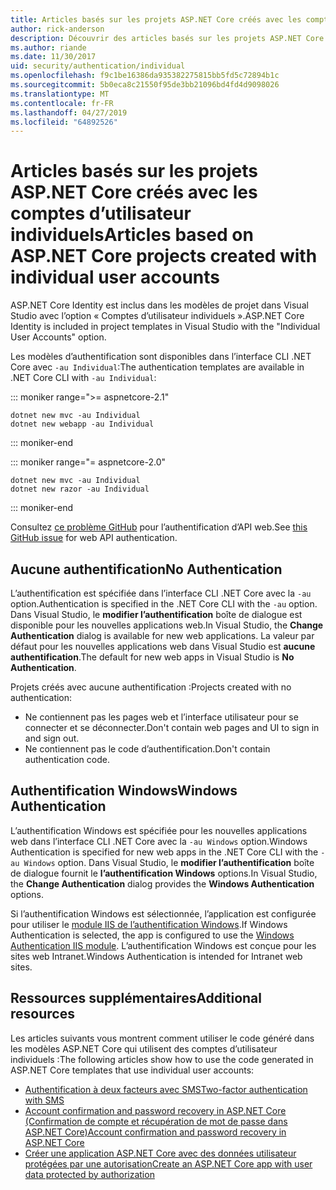 ```yaml
---
title: Articles basés sur les projets ASP.NET Core créés avec les comptes d’utilisateur individuels
author: rick-anderson
description: Découvrir des articles basés sur les projets ASP.NET Core créés avec les comptes d’utilisateur individuels.
ms.author: riande
ms.date: 11/30/2017
uid: security/authentication/individual
ms.openlocfilehash: f9c1be16386da935382275815bb5fd5c72894b1c
ms.sourcegitcommit: 5b0eca8c21550f95de3bb21096bd4fd4d9098026
ms.translationtype: MT
ms.contentlocale: fr-FR
ms.lasthandoff: 04/27/2019
ms.locfileid: "64892526"
---
```

# <a name="articles-based-on-aspnet-core-projects-created-with-individual-user-accounts"></a><span data-ttu-id="feb3c-103">Articles basés sur les projets ASP.NET Core créés avec les comptes d’utilisateur individuels</span><span class="sxs-lookup"><span data-stu-id="feb3c-103">Articles based on ASP.NET Core projects created with individual user accounts</span></span>

<span data-ttu-id="feb3c-104">ASP.NET Core Identity est inclus dans les modèles de projet dans Visual Studio avec l’option « Comptes d’utilisateur individuels ».</span><span class="sxs-lookup"><span data-stu-id="feb3c-104">ASP.NET Core Identity is included in project templates in Visual Studio with the "Individual User Accounts" option.</span></span>

<span data-ttu-id="feb3c-105">Les modèles d’authentification sont disponibles dans l’interface CLI .NET Core avec `-au Individual`:</span><span class="sxs-lookup"><span data-stu-id="feb3c-105">The authentication templates are available in .NET Core CLI with `-au Individual`:</span></span>

::: moniker range=">= aspnetcore-2.1"

```console
dotnet new mvc -au Individual
dotnet new webapp -au Individual
```

::: moniker-end

::: moniker range="= aspnetcore-2.0"

```console
dotnet new mvc -au Individual
dotnet new razor -au Individual
```

::: moniker-end

<span data-ttu-id="feb3c-106">Consultez [ce problème GitHub](https://github.com/aspnet/AspNetCore/issues/5833) pour l’authentification d’API web.</span><span class="sxs-lookup"><span data-stu-id="feb3c-106">See [this GitHub issue](https://github.com/aspnet/AspNetCore/issues/5833) for web API authentication.</span></span>

<a name="no"></a>

## <a name="no-authentication"></a><span data-ttu-id="feb3c-107">Aucune authentification</span><span class="sxs-lookup"><span data-stu-id="feb3c-107">No Authentication</span></span>

<span data-ttu-id="feb3c-108">L’authentification est spécifiée dans l’interface CLI .NET Core avec la `-au` option.</span><span class="sxs-lookup"><span data-stu-id="feb3c-108">Authentication is specified in the .NET Core CLI with the `-au` option.</span></span> <span data-ttu-id="feb3c-109">Dans Visual Studio, le **modifier l’authentification** boîte de dialogue est disponible pour les nouvelles applications web.</span><span class="sxs-lookup"><span data-stu-id="feb3c-109">In Visual Studio, the **Change Authentication** dialog is available for new web applications.</span></span> <span data-ttu-id="feb3c-110">La valeur par défaut pour les nouvelles applications web dans Visual Studio est **aucune authentification**.</span><span class="sxs-lookup"><span data-stu-id="feb3c-110">The default for new web apps in Visual Studio is **No Authentication**.</span></span>

<span data-ttu-id="feb3c-111">Projets créés avec aucune authentification :</span><span class="sxs-lookup"><span data-stu-id="feb3c-111">Projects created with no authentication:</span></span>

* <span data-ttu-id="feb3c-112">Ne contiennent pas les pages web et l’interface utilisateur pour se connecter et se déconnecter.</span><span class="sxs-lookup"><span data-stu-id="feb3c-112">Don't contain web pages and UI to sign in and sign out.</span></span>
* <span data-ttu-id="feb3c-113">Ne contiennent pas le code d’authentification.</span><span class="sxs-lookup"><span data-stu-id="feb3c-113">Don't contain authentication code.</span></span>

<a name="win"></a>

## <a name="windows-authentication"></a><span data-ttu-id="feb3c-114">Authentification Windows</span><span class="sxs-lookup"><span data-stu-id="feb3c-114">Windows Authentication</span></span>

<span data-ttu-id="feb3c-115">L’authentification Windows est spécifiée pour les nouvelles applications web dans l’interface CLI .NET Core avec la `-au Windows` option.</span><span class="sxs-lookup"><span data-stu-id="feb3c-115">Windows Authentication is specified for new web apps in the .NET Core CLI with the `-au Windows` option.</span></span> <span data-ttu-id="feb3c-116">Dans Visual Studio, le **modifier l’authentification** boîte de dialogue fournit le **l’authentification Windows** options.</span><span class="sxs-lookup"><span data-stu-id="feb3c-116">In Visual Studio, the **Change Authentication** dialog provides the **Windows Authentication** options.</span></span>

<span data-ttu-id="feb3c-117">Si l’authentification Windows est sélectionnée, l’application est configurée pour utiliser le [module IIS de l’authentification Windows](xref:host-and-deploy/iis/modules).</span><span class="sxs-lookup"><span data-stu-id="feb3c-117">If Windows Authentication is selected, the app is configured to use the [Windows Authentication IIS module](xref:host-and-deploy/iis/modules).</span></span> <span data-ttu-id="feb3c-118">L’authentification Windows est conçue pour les sites web Intranet.</span><span class="sxs-lookup"><span data-stu-id="feb3c-118">Windows Authentication is intended for Intranet web sites.</span></span>

## <a name="additional-resources"></a><span data-ttu-id="feb3c-119">Ressources supplémentaires</span><span class="sxs-lookup"><span data-stu-id="feb3c-119">Additional resources</span></span>

<span data-ttu-id="feb3c-120">Les articles suivants vous montrent comment utiliser le code généré dans les modèles ASP.NET Core qui utilisent des comptes d’utilisateur individuels :</span><span class="sxs-lookup"><span data-stu-id="feb3c-120">The following articles show how to use the code generated in ASP.NET Core templates that use individual user accounts:</span></span>

* [<span data-ttu-id="feb3c-121">Authentification à deux facteurs avec SMS</span><span class="sxs-lookup"><span data-stu-id="feb3c-121">Two-factor authentication with SMS</span></span>](xref:security/authentication/2fa)
* [<span data-ttu-id="feb3c-122">Account confirmation and password recovery in ASP.NET Core (Confirmation de compte et récupération de mot de passe dans ASP.NET Core)</span><span class="sxs-lookup"><span data-stu-id="feb3c-122">Account confirmation and password recovery in ASP.NET Core</span></span>](xref:security/authentication/accconfirm)
* [<span data-ttu-id="feb3c-123">Créer une application ASP.NET Core avec des données utilisateur protégées par une autorisation</span><span class="sxs-lookup"><span data-stu-id="feb3c-123">Create an ASP.NET Core app with user data protected by authorization</span></span>](xref:security/authorization/secure-data)
